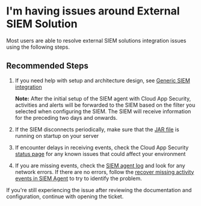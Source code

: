 <properties
  pageTitle="I'm having issues around External SIEM Solution"
  description="I'm having issues around External SIEM Solution"
  infoBubbleText=""
  service="microsoft.mcas"
  resource=""
  authors="shsagir"
  ms.author="shsagir"
  displayOrder=""
  articleId="mcas-api-external-siem"
  diagnosticScenario=""
  selfHelpType="generic"
  supportTopicIds="32728977"
  resourceTags=""
  productPesIds="16031"
  ownershipId="CloudAppSecurity_API"
  cloudEnvironments="public, fairfax, usnat, ussec"
/>

# I'm having issues around External SIEM Solution

Most users are able to resolve external SIEM solutions integration issues using the following steps.

## **Recommended Steps**

1. If you need help with setup and architecture design, see [Generic SIEM integration](https://docs.microsoft.com/cloud-app-security/siem)

    **Note:** After the initial setup of the SIEM agent with Cloud App Security, activities and alerts will be forwarded to the SIEM based on the filter you selected when configuring the SIEM. The SIEM will receive information for the preceding two days and onwards.

1. If the SIEM disconnects periodically, make sure that the [JAR file](https://docs.microsoft.com/cloud-app-security/siem#step-2-download-the-jar-file-and-run-it-on-your-server) is running on startup on your server
1. If encounter delays in receiving events, check the Cloud App Security [status page](https://status.cloudappsecurity.com/) for any known issues that could affect your environment
1. If you are missing events, check the [SIEM agent log](https://docs.microsoft.com/cloud-app-security/siem#step-2-download-the-jar-file-and-run-it-on-your-server) and look for any network errors. If there are no errors, follow the [recover missing activity events in SIEM Agent](https://docs.microsoft.com/cloud-app-security/troubleshooting-siem#recover-missing-activity-events-in-cloud-app-security-siem-agent) to try to identify the problem.

If you're still experiencing the issue after reviewing the documentation and configuration, continue with opening the ticket.
